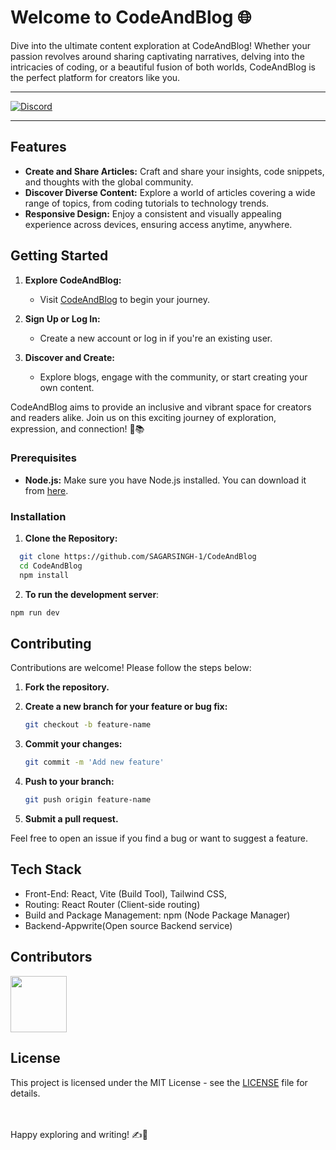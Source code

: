 # Welcome to CodeAndBlog 🌐

Dive into the ultimate content exploration at CodeAndBlog! Whether your passion revolves around sharing captivating narratives, delving into the intricacies of coding, or a beautiful fusion of both worlds, CodeAndBlog is the perfect platform for creators like you.

---
[![Discord](https://img.shields.io/badge/Discord-5865F2?style=for-the-badge&logo=discord&logoColor=white)](https://discord.gg/vpH5CvFsep)

---

## Features

- **Create and Share Articles:** Craft and share your insights, code snippets, and thoughts with the global community.
- **Discover Diverse Content:** Explore a world of articles covering a wide range of topics, from coding tutorials to technology trends.
- **Responsive Design:** Enjoy a consistent and visually appealing experience across devices, ensuring access anytime, anywhere.


## Getting Started

1. **Explore CodeAndBlog:**
   - Visit [CodeAndBlog](https://code-and-blog.vercel.app/) to begin your journey.

2. **Sign Up or Log In:**
   - Create a new account or log in if you're an existing user.

3. **Discover and Create:**
   - Explore blogs, engage with the community, or start creating your own content.

CodeAndBlog aims to provide an inclusive and vibrant space for creators and readers alike. Join us on this exciting journey of exploration, expression, and connection! 🚀📚

### Prerequisites

- **Node.js:** Make sure you have Node.js installed. You can download it from [here](https://nodejs.org/).

### Installation

1. **Clone the Repository:**
  ```bash
    git clone https://github.com/SAGARSINGH-1/CodeAndBlog
    cd CodeAndBlog
    npm install
  ```
2. **To run the development server**:

  ```bash
  npm run dev
  ```

## Contributing

Contributions are welcome! Please follow the steps below:

1. **Fork the repository.**
2. **Create a new branch for your feature or bug fix:**
    ```bash
    git checkout -b feature-name
    ```

3. **Commit your changes:**
    ```bash
    git commit -m 'Add new feature'
    ```

4. **Push to your branch:**
    ```bash
    git push origin feature-name
    ```

5. **Submit a pull request.**

Feel free to open an issue if you find a bug or want to suggest a feature.

## Tech Stack

- Front-End:
  React,
  Vite (Build Tool),
  Tailwind CSS,
- Routing:
  React Router (Client-side routing)
- Build and Package Management:
  npm (Node Package Manager)
- Backend-Appwrite(Open source Backend service)

## Contributors

<a href="https://github.com/SAGARSINGH-1/Quiz-App/graphs/contributors">
  <img width='90px' height='90px' src="https://contrib.rocks/image?repo=SAGARSINGH-1/Quiz-App" />
</a>


## License


This project is licensed under the MIT License - see the [LICENSE](LICENSE) file for details.

<br>
<br>
Happy exploring and writing! ✍️🚀
